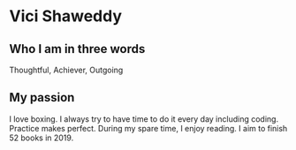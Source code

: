 # Vici Shaweddy

## Who I am in three words
Thoughtful, Achiever, Outgoing

## My passion
I love boxing. I always try to have time to do it every day including coding. Practice makes perfect. During my spare time, I enjoy reading. I aim to finish 52 books in 2019. 
